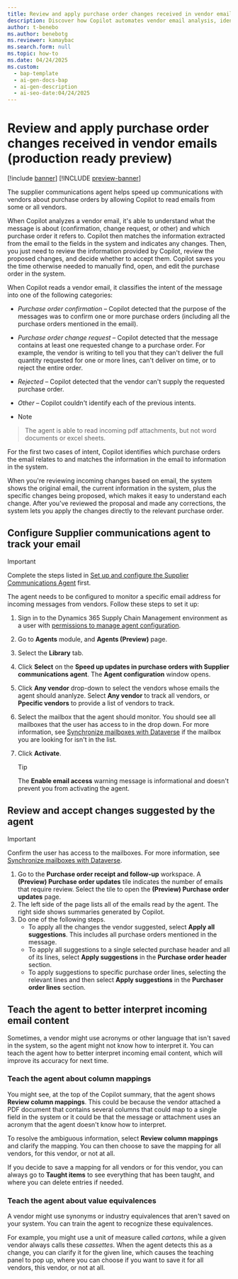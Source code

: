 ```yaml
---
title: Review and apply purchase order changes received in vendor emails (production ready preview)
description: Discover how Copilot automates vendor email analysis, identifies purchase order changes, and helps you apply updates.
author: t-benebo
ms.author: benebotg
ms.reviewer: kamaybac
ms.search.form: null
ms.topic: how-to
ms.date: 04/24/2025
ms.custom:
  - bap-template
  - ai-gen-docs-bap
  - ai-gen-description
  - ai-seo-date:04/24/2025
---
```


# Review and apply purchase order changes received in vendor emails (production ready preview)

[!include [banner](../includes/banner.md)]
[!INCLUDE [preview-banner](~/../shared-content/shared/preview-includes/preview-banner.md)]
<!-- KFM: Preview until further notice -->

The supplier communications agent helps speed up communications with vendors about purchase orders by allowing Copilot to read emails from some or all vendors.

When Copilot analyzes a vendor email, it's able to understand what the message is about (confirmation, change request, or other) and which purchase order it refers to. Copilot then matches the information extracted from the email to the fields in the system and indicates any changes. Then, you just need to review the information provided by Copilot, review the proposed changes, and decide whether to accept them. Copilot saves you the time otherwise needed to manually find, open, and edit the purchase order in the system.

When Copilot reads a vendor email, it classifies the intent of the message into one of the following categories:

- *Purchase order confirmation* – Copilot detected that the purpose of the messages was to confirm one or more purchase orders (including all the purchase orders mentioned in the email).
- *Purchase order change request* – Copilot detected that the message contains at least one requested change to a purchase order. For example, the vendor is writing to tell you that they can't deliver the full quantity requested for one or more lines, can't deliver on time, or to reject the entire order.
- *Rejected* – Copilot detected that the vendor can't supply the requested purchase order.
- *Other* – Copilot couldn't identify each of the previous intents.

- > [!NOTE]
> The agent is able to read incoming pdf attachments, but not word documents or excel sheets. 

For the first two cases of intent, Copilot identifies which purchase orders the email relates to and matches the information in the email to information in the system.

When you're reviewing incoming changes based on email, the system shows the original email, the current information in the system, plus the specific changes being proposed, which makes it easy to understand each change. After you've reviewed the proposal and made any corrections, the system lets you apply the changes directly to the relevant purchase order.

## Configure Supplier communications agent to track your email

> [!IMPORTANT]
> Complete the steps listed in [Set up and configure the Supplier Communications Agent](./supplier-com-agent-setup.md) first.

The agent needs to be configured to monitor a specific email address for incoming messages from vendors. Follow these steps to set it up:

1. Sign in to the Dynamics 365 Supply Chain Management environment as a user with [permissions to manage agent configuration](./supplier-com-agent-setup.md#permissions-for-users-managing-agent-configuration).
1. Go to **Agents** module, and **Agents (Preview)** page.
1. Select the **Library** tab.
1. Click **Select** on the **Speed up updates in purchase orders with Supplier communications agent**. The **Agent configuration** window opens.
1. Click **Any vendor** drop-down to select the vendors whose emails the agent should ananlyze. Select **Any vendor** to track all vendors, or **Ppecific vendors** to provide a list of vendors to track.
1. Select the mailbox that the agent should monitor. You should see all mailboxes that the user has access to in the drop down. For more information, see [Synchronize mailboxes with Dataverse](./supplier-com-agent-setup.md#synchronize-mailboxes-with-dataverse) if the mailbox you are looking for isn't in the list.
1. Click **Activate**.

    > [!TIP]
    > The **Enable email access** warning message is informational and doesn't prevent you from activating the agent.

## Review and accept changes suggested by the agent

> [!IMPORTANT]
> Confirm the user has access to the mailboxes. For more information, see [Synchronize mailboxes with Dataverse](./supplier-com-agent-setup.md#synchronize-mailboxes-with-dataverse).

1. Go to the **Purchase order receipt and follow-up** workspace. A **(Preview) Purchase order updates** tile indicates the number of emails that require review. Select the tile to open the **(Preview) Purchase order updates** page.
1. The left side of the page lists all of the emails read by the agent. The right side shows summaries generated by Copilot.
1. Do one of the following steps.
    - To apply all the changes the vendor suggested, select **Apply all suggestions**. This includes all purchase orders mentioned in the message.
    - To apply all suggestions to a single selected purchase header and all of its lines, select **Apply suggestions** in the **Purchase order header** section.
    - To apply suggestions to specific purchase order lines, selecting the relevant lines and then select **Apply suggestions** in the **Purchaser order lines** section.

## Teach the agent to better interpret incoming email content

Sometimes, a vendor might use acronyms or other language that isn't saved in the system, so the agent might not know how to interpret it. You can teach the agent how to better interpret incoming email content, which will improve its accuracy for next time.

### Teach the agent about column mappings

You might see, at the top of the Copilot summary, that the agent shows **Review column mappings**. This could be because the vendor attached a PDF document that contains several columns that could map to a single field in the system or it could be that the message or attachment uses an acronym that the agent doesn't know how to interpret.

To resolve the ambiguous information, select **Review column mappings** and clarify the mapping. You can then choose to save the mapping for all vendors, for this vendor, or not at all.

If you decide to save a mapping for all vendors or for this vendor, you can always go to **Taught items** to see everything that has been taught, and where you can delete entries if needed.

### Teach the agent about value equivalences

A vendor might use synonyms or industry equivalences that aren't saved on your system. You can train the agent to recognize these equivalences.

For example, you might use a unit of measure called *cartons*, while a given vendor always calls these *cassettes*. When the agent detects this as a change, you can clarify it for the given line, which causes the teaching panel to pop up, where you can choose if you want to save it for all vendors, this vendor, or not at all.
